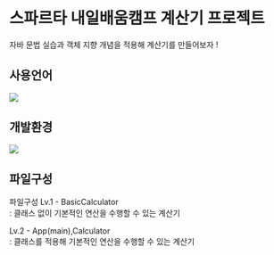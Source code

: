 # 스파르타 내일배움캠프 계산기 프로젝트
자바 문법 실습과 객체 지향 개념을 적용해 계산기를 만들어보자 ! <br>

<h2>사용언어</h2>
<img src="https://img.shields.io/badge/java-%23007396.svg?&style=for-the-badge&logo=java&logoColor=white" />

<h2>개발환경</h2>
<img src="https://img.shields.io/badge/intellij%20idea-%23000000.svg?&style=for-the-badge&logo=intellij%20idea&logoColor=white" />

<h2>파일구성</h2> 파일구성
Lv.1 - BasicCalculator <br>
: 클래스 없이 기본적인 연산을 수행할 수 있는 계산기

Lv.2 - App(main),Calculator <br>
: 클래스를 적용해 기본적인 연산을 수행할 수 있는 계산기
